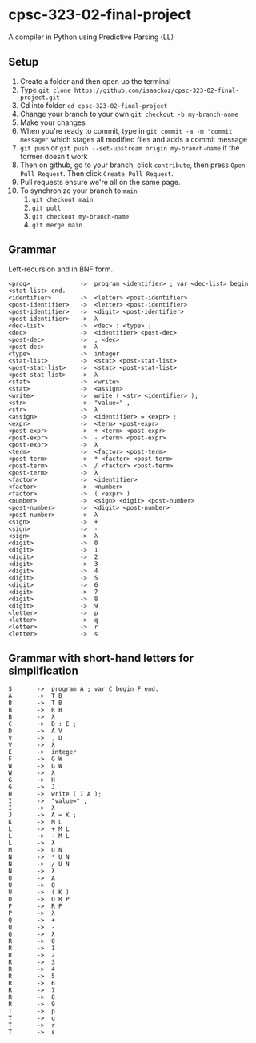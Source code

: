 # cpsc-323-02-final-project
A compiler in Python using Predictive Parsing (LL)

## Setup
1. Create a folder and then open up the terminal
2. Type `git clone https://github.com/isaackoz/cpsc-323-02-final-project.git`
3. Cd into folder `cd cpsc-323-02-final-project`
4. Change your branch to your own `git checkout -b my-branch-name`
5. Make your changes
6. When you're ready to commit, type in `git commit -a -m "commit message"` which stages all modified files and adds a commit message
7. `git push` or `git push --set-upstream origin my-branch-name` if the former doesn't work
8. Then on github, go to your branch, click `contribute`, then press `Open Pull Request`. Then click `Create Pull Request`.
9. Pull requests ensure we're all on the same page.
10. To synchronize your branch to `main`  
    1. `git checkout main`
    2. `git pull`
    3. `git checkout my-branch-name`
    4. `git merge main`

## Grammar
Left-recursion and in BNF form.
```text
<prog>              ->  program <identifier> ; var <dec-list> begin <stat-list> end.
<identifier>        ->  <letter> <post-identifier>
<post-identifier>   ->  <letter> <post-identifier>
<post-identifier>   ->  <digit> <post-identifier>
<post-identifier>   ->  λ
<dec-list>          ->  <dec> : <type> ;
<dec>               ->  <identifier> <post-dec>
<post-dec>          ->  , <dec>
<post-dec>          ->  λ
<type>              ->  integer
<stat-list>         ->  <stat> <post-stat-list>
<post-stat-list>    ->  <stat> <post-stat-list>
<post-stat-list>    ->  λ
<stat>              ->  <write>
<stat>              ->  <assign>
<write>             ->  write ( <str> <identifier> );
<str>               ->  "value=" ,
<str>               ->  λ
<assign>            ->  <identifier> = <expr> ;
<expr>              ->  <term> <post-expr>
<post-expr>         ->  + <term> <post-expr>
<post-expr>         ->  - <term> <post-expr>
<post-expr>         ->  λ
<term>              ->  <factor> <post-term>
<post-term>         ->  * <factor> <post-term>
<post-term>         ->  / <factor> <post-term>
<post-term>         ->  λ
<factor>            ->  <identifier>
<factor>            ->  <number>
<factor>            ->  ( <expr> )
<number>            ->  <sign> <digit> <post-number>
<post-number>       ->  <digit> <post-number>
<post-number>       ->  λ
<sign>              ->  +
<sign>              ->  -
<sign>              ->  λ
<digit>             ->  0
<digit>             ->  1
<digit>             ->  2
<digit>             ->  3
<digit>             ->  4
<digit>             ->  5
<digit>             ->  6
<digit>             ->  7
<digit>             ->  8
<digit>             ->  9
<letter>            ->  p
<letter>            ->  q
<letter>            ->  r
<letter>            ->  s
```

## Grammar with short-hand letters for simplification
```text
S       ->  program A ; var C begin F end.
A       ->  T B
B       ->  T B
B       ->  R B
B       ->  λ
C       ->  D : E ;
D       ->  A V
V       ->  , D
V       ->  λ
E       ->  integer
F       ->  G W
W       ->  G W
W       ->  λ
G       ->  H
G       ->  J
H       ->  write ( I A );
I       ->  "value=" ,
I       ->  λ
J       ->  A = K ;
K       ->  M L
L       ->  + M L
L       ->  - M L
L       ->  λ
M       ->  U N
N       ->  * U N
N       ->  / U N
N       ->  λ
U       ->  A
U       ->  O
U       ->  ( K )
O       ->  Q R P
P       ->  R P
P       ->  λ
Q       ->  +
Q       ->  -
Q       ->  λ
R       ->  0
R       ->  1
R       ->  2
R       ->  3
R       ->  4
R       ->  5
R       ->  6
R       ->  7
R       ->  8
R       ->  9
T       ->  p
T       ->  q
T       ->  r
T       ->  s
```